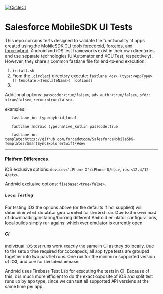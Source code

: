 [![CircleCI](https://circleci.com/gh/forcedotcom/SalesforceMobileSDK-UITests/tree/master.svg?style=svg)](https://circleci.com/gh/forcedotcom/SalesforceMobileSDK-UITests/tree/master)

# Salesforce MobileSDK UI Tests

This repo contains tests designed to validate the functionality of apps created using the MobileSDK CLI tools [forcedroid](https://www.npmjs.com/package/forcedroid), [forceios](https://www.npmjs.com/package/forceios), and [forcehybrid](https://www.npmjs.com/package/forcehybrid).  Android and iOS test frameworks exist in their own directories and use separate technologies (UIAutomator and XCUITest, respectively).  However, they share a common fastlane file for end-to-end execution:
1.  `install.sh`
2.  From the `.circleci` directory execute: `fastlane <os> (type:<AppType> || template:<TemplateName>) [options]` 
3.  
Additional options: `passcode:<true/false>`, `adv_auth:<true/false>`, `sfdx:<true/false>`, `rerun:<true/false>`.

examples: 

       fastlane ios type:hybrid_local

       fastlane android type:native_kotlin passcode:true

       fastlane ios template:https://github.com/forcedotcom/SalesforceMobileSDK-Templates/SmartSyncExplorerSwift\#dev

----------

#### Platform Differences

iOS exclusive options: `device:<"iPhone X"/iPhone-8/etc>`, `ios:<12.4/12-4/etc>`.

Android exclusive options: `firebase:<true/false>`.

##### Local Testing
For testing iOS the options above (or the defaults if not supplied) will determine what simulator gets created for the test run.  Due to the overhead of downloading/installing/booting different Android emulator configurations, local builds simply run against which ever emulator is currently open.  

##### CI
Individual iOS test runs work exactly the same in CI as they do locally.  Due to the setup time required for cocoapods, all app type tests are grouped together into two parallel runs. One run for the minimum supported version of iOS, and one for the latest release.  

Android uses Firebase Test Lab for executing the tests in CI.  Because of this, it is much more efficient to do the exact opposite of iOS and split test runs up by app type, since we can test all supported API versions at the same time per app.
